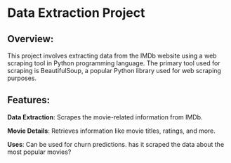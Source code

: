 # Data Extraction Project 

## Overview:
This project involves extracting data from the IMDb website using a web scraping tool in Python programming language. The primary tool used for scraping is BeautifulSoup, a popular Python library used for web scraping purposes. 

## Features:
**Data Extraction**: Scrapes the movie-related information from IMDb.

**Movie Details**: Retrieves information like movie titles, ratings, and more.

**Uses**: Can be used for churn predictions. has it scraped the data about the most popular movies?
